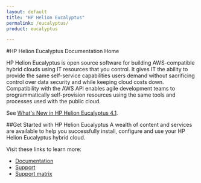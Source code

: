 ```yaml
---
layout: default
title: "HP Helion Eucalyptus"
permalink: /eucalyptus/
product: eucalyptus

---
```

<!--PUBLISHED-->
 
#HP Helion Eucalyptus Documentation Home

HP Helion Eucalyptus is open source software for building AWS-compatible hybrid clouds using IT resources that you control. It gives IT the ability to provide the same self-service capabilities users demand without sacrificing control over data security and while keeping cloud costs down. Compatibility with the AWS API enables agile development teams to programmatically self-provision resources using the same tools and processes used with the public cloud.

See [What's New in HP Helion Eucalyptus 4.1](https://www.eucalyptus.com/docs/eucalyptus/4.1.0/index.html#release-notes/4.1.0/4.1.0_rn_features.html).

##Get Started with HP Helion Eucalyptus
A wealth of content and services are available to help you successfully install, configure and use your HP Helion Eucalyptus hybrid cloud. 

Visit these links to learn more:

- [Documentation](https://www.eucalyptus.com/eucalyptus-cloud/documentation)
- [Support](https://www.eucalyptus.com/support)
- [Support matrix](https://www.eucalyptus.com/eucalyptus-cloud/iaas/compatibility)
